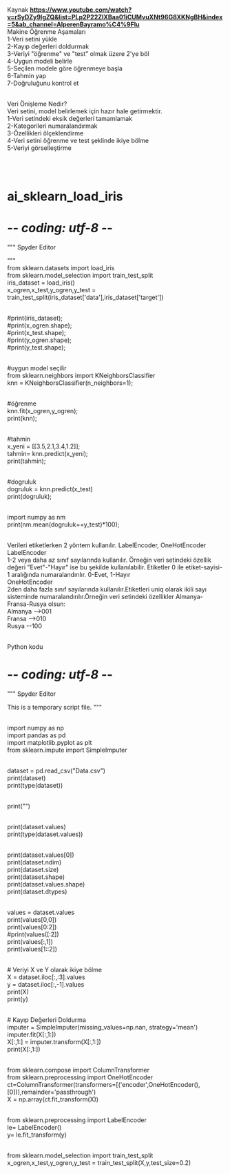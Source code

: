 <br>Kaynak <b>https://www.youtube.com/watch?v=rSyDZy9lgZQ&list=PLp2P22ZlXBaa01iCUMvuXNt96G8XKNgBH&index=5&ab_channel=AlperenBayramo%C4%9Flu</b>
<br>Makine Öğrenme Aşamaları 
<br>1-Veri setini yükle
<br>2-Kayıp değerleri doldurmak
<br>3-Veriyi "öğrenme" ve "test" olmak üzere 2'ye böl
<br>4-Uygun modeli belirle
<br>5-Seçilen modele göre öğrenmeye başla
<br>6-Tahmin yap
<br>7-Doğruluğunu kontrol et

<br>Veri Önişleme Nedir?
<br>Veri setini, model belirlemek için hazır hale getirmektir.
<br>1-Veri setindeki eksik değerleri tamamlamak
<br>2-Kategorileri numaralandırmak
<br>3-Özellikleri ölçeklendirme
<br>4-Veri setini öğrenme ve test şeklinde ikiye bölme
<br>5-Veriyi görselleştirme

<br><br>
# ai_sklearn_load_iris

# -*- coding: utf-8 -*-
"""
Spyder Editor

"""
<br>from sklearn.datasets import load_iris 
<br>from sklearn.model_selection import train_test_split 
<br>iris_dataset = load_iris() 
<br>x_ogren,x_test,y_ogren,y_test = train_test_split(iris_dataset['data'],iris_dataset['target']) 
 
<br>#print(iris_dataset); 
<br>#print(x_ogren.shape); 
<br>#print(x_test.shape); 
<br>#print(y_ogren.shape); 
<br>#print(y_test.shape); 

<br>#uygun model seçilir
<br>from sklearn.neighbors import KNeighborsClassifier
<br>knn = KNeighborsClassifier(n_neighbors=1);

<br>#öğrenme
<br>knn.fit(x_ogren,y_ogren);
<br>print(knn);

<br>#tahmin
<br>x_yeni = [[3.5,2.1,3.4,1.2]];
<br>tahmin= knn.predict(x_yeni);
<br>print(tahmin);

<br>#dogruluk
<br>dogruluk = knn.predict(x_test)
<br>print(dogruluk);

<br>import numpy as nm
<br>print(nm.mean(dogruluk==y_test)*100);

<br>
Verileri etiketlerken 2 yöntem kullanılır. LabelEncoder, OneHotEncoder
<br>LabelEncoder
<br>1-2 veya daha az sınıf sayılarında kullanılır. Örneğin veri setindeki özellik değeri "Evet"-"Hayır" ise bu şekilde kullanılabilir. Etiketler 0 ile etiket-sayisi-1 aralığında numaralandırılır. 0-Evet, 1-Hayır
<br>OneHotEncoder
<br>2den daha fazla sınıf sayılarında kullanılır.Etiketleri uniq olarak ikili sayı sisteminde numaralandırılır.Örneğin veri setindeki özellikler Almanya-Fransa-Rusya olsun:
<br>Almanya -->001
<br>Fransa  -->010
<br>Rusya   --100


<br>Python kodu
# -*- coding: utf-8 -*-
"""
Spyder Editor

This is a temporary script file.
"""

<br>import numpy as np
<br>import pandas as pd
<br>import matplotlib.pyplot as plt
<br>from sklearn.impute import SimpleImputer

<br>dataset = pd.read_csv("Data.csv")
<br>print(dataset)
<br>print(type(dataset))

<br>print("")

<br>print(dataset.values)
<br>print(type(dataset.values))

<br>print(dataset.values[0])
<br>print(dataset.ndim)
<br>print(dataset.size)
<br>print(dataset.shape)
<br>print(dataset.values.shape)
<br>print(dataset.dtypes)

<br>values = dataset.values
<br>print(values[0,0])
<br>print(values[0:2])
<br>#print(values([:2])
<br>print(values[:,1])
<br>print(values[1::2])

<br># Veriyi X ve Y olarak ikiye bölme
<br>X = dataset.iloc[:,:3].values
<br>y = dataset.iloc[:,-1].values 
<br>print(X)
<br>print(y)

<br># Kayıp Değerleri Doldurma
<br>imputer = SimpleImputer(missing_values=np.nan, strategy='mean')
<br>imputer.fit(X[:,1:]) 
<br>X[:,1:] = imputer.transform(X[:,1:])
<br>print(X[:,1:])


<br>from sklearn.compose import ColumnTransformer
<br>from sklearn.preprocessing import OneHotEncoder
<br>ct=ColumnTransformer(transformers=[('encoder',OneHotEncoder(),[0])],remainder='passthrough')
<br>X = np.array(ct.fit_transform(X))


<br>from sklearn.preprocessing import LabelEncoder
<br>le= LabelEncoder()
<br>y= le.fit_transform(y)

<br>from sklearn.model_selection import train_test_split
<br>x_ogren,x_test,y_ogren,y_test = train_test_split(X,y,test_size=0.2)
